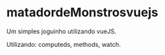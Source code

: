 # matadordeMonstrosvuejs

Um simples joguinho utilizando vueJS. 

Utilizando: computeds, methods, watch.